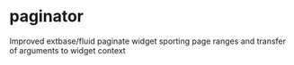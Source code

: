 paginator
=========

Improved extbase/fluid paginate widget sporting page ranges and transfer of arguments to widget context
